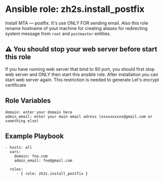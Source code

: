 Ansible role: zh2s.install_postfix
=========

Install MTA — postfix. It's use ONLY FOR sending email. Also this role rename hostname of yout machine for creating aliases for redirecting system message from `root`
and `postmaster` entities.

:warning: You should stop your web server before start this role
--------------

If you have running web server that bind to 80 port, you should first stop web server and ONLY then start this ansible role. After installation you can start web server again. This restriction is needed to generate Let's encrypt certificate

Role Variables
--------------

    domain: enter your domain here
    admin_email: enter your main email adress (xxxxxxxxxx@gmail.com or something else)

Example Playbook
----------------

    - hosts: all
      vars:
        domain: foo.com
        admin_email: foo@gmail.com

      roles:
         - { role: zh2s.install_postfix }

